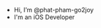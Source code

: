 - Hi, I’m @phat-pham-go2joy
- I'm an iOS Developer

<!---
phat-pham-go2joy/phat-pham-go2joy is a ✨ special ✨ repository because its `README.md` (this file) appears on your GitHub profile.
You can click the Preview link to take a look at your changes.
--->
